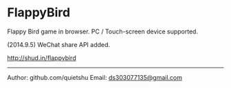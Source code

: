 FlappyBird
==========

Flappy Bird game in browser. PC / Touch-screen device supported.

(2014.9.5) WeChat share API added.

http://shud.in/flappybird

----

Author: github.com/quietshu
Email: ds303077135@gmail.com
